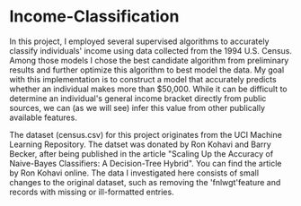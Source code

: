 # Income-Classification

In this project, I employed several supervised algorithms to accurately classify individuals' income using data collected from the 1994
U.S. Census. Among those models I chose the best candidate algorithm from preliminary results and further optimize this algorithm to best
model the data. My goal with this implementation is to construct a model that accurately predicts whether an individual makes more than
$50,000. While it can be difficult to determine an individual's general income bracket directly from public sources, we can (as we will 
see) infer this value from other publically available features.  

The dataset (census.csv) for this project originates from the UCI Machine Learning Repository. The datset was donated by Ron Kohavi and Barry Becker, after being published in the article "Scaling Up the Accuracy of Naive-Bayes Classifiers: A Decision-Tree Hybrid". You can find the article by Ron Kohavi online. The data I investigated here consists of small changes to the original dataset, such as removing the 'fnlwgt'feature and records with missing or ill-formatted entries.

